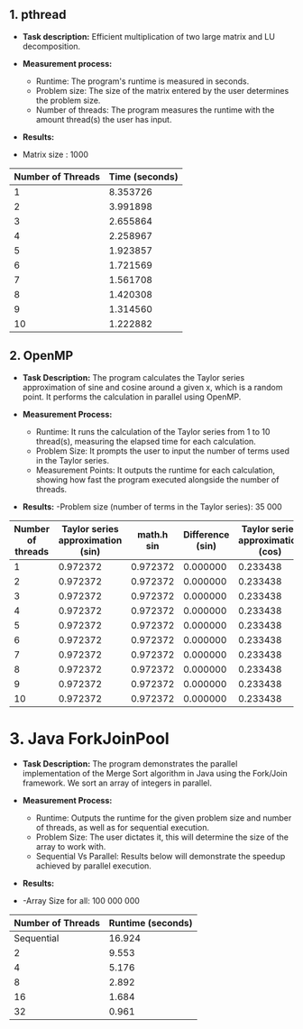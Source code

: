 ## 1. pthread

- **Task description:** Efficient multiplication of two large matrix and LU decomposition.

- **Measurement process:**
    - Runtime: The program's runtime is measured in seconds.
    - Problem size: The size of the matrix entered by the user determines the problem size.
    - Number of threads: The program measures the runtime with the amount thread(s) the user has input.

- **Results:**
- Matrix size : 1000

| Number of Threads | Time (seconds) |
|-------------------|----------------|
| 1                 | 8.353726       |
| 2                 | 3.991898       |
| 3                 | 2.655864       |
| 4                 | 2.258967       |
| 5                 | 1.923857       |
| 6                 | 1.721569       |
| 7                 | 1.561708       |
| 8                 | 1.420308       |
| 9                 | 1.314560       |
| 10                | 1.222882       |


## 2. OpenMP

- **Task Description:** The program calculates the Taylor series approximation of sine and cosine around a given x, which is a random point. It performs the calculation in parallel using OpenMP.

- **Measurement Process:**
    - Runtime: It runs the calculation of the Taylor series from 1 to 10 thread(s), measuring the elapsed time for each calculation.
    - Problem Size: It prompts the user to input the number of terms used in the Taylor series.
    - Measurement Points: It outputs the runtime for each calculation, showing how fast the program executed alongside the number of threads.

- **Results:**
-Problem size (number of terms in the Taylor series): 35 000

| Number of threads | Taylor series approximation (sin) | math.h sin | Difference (sin) | Taylor series approximation (cos) | math.h cos | Difference (cos) | Time (seconds) |
|-------------------|----------------------------------|------------|------------------|----------------------------------|------------|------------------|----------------|
| 1                 | 0.972372                         | 0.972372   | 0.000000         | 0.233438                         | 0.233438   | 0.000000         | 6.245          |
| 2                 | 0.972372                         | 0.972372   | 0.000000         | 0.233438                         | 0.233438   | 0.000000         | 3.132          |
| 3                 | 0.972372                         | 0.972372   | 0.000000         | 0.233438                         | 0.233438   | 0.000000         | 2.311          |
| 4                 | 0.972372                         | 0.972372   | 0.000000         | 0.233438                         | 0.233438   | 0.000000         | 1.974          |
| 5                 | 0.972372                         | 0.972372   | 0.000000         | 0.233438                         | 0.233438   | 0.000000         | 1.574          |
| 6                 | 0.972372                         | 0.972372   | 0.000000         | 0.233438                         | 0.233438   | 0.000000         | 1.450          |
| 7                 | 0.972372                         | 0.972372   | 0.000000         | 0.233438                         | 0.233438   | 0.000000         | 1.380          |
| 8                 | 0.972372                         | 0.972372   | 0.000000         | 0.233438                         | 0.233438   | 0.000000         | 1.307          |
| 9                 | 0.972372                         | 0.972372   | 0.000000         | 0.233438                         | 0.233438   | 0.000000         | 1.290          |
| 10                | 0.972372                         | 0.972372   | 0.000000         | 0.233438                         | 0.233438   | 0.000000         | 1.279          |


# 3. Java ForkJoinPool

- **Task Description:** The program demonstrates the parallel implementation of the Merge Sort algorithm in Java using the Fork/Join framework. We sort an array of integers in parallel.

- **Measurement Process:**
    - Runtime: Outputs the runtime for the given problem size and number of threads, as well as for sequential execution.
    - Problem Size: The user dictates it, this will determine the size of the array to work with.
    - Sequential Vs Parallel: Results below will demonstrate the speedup achieved by parallel execution.

- **Results:**
- -Array Size for all: 100 000 000

| Number of Threads | Runtime (seconds) |
|--------------|------------------------|
| Sequential   | 16.924                 |
| 2            | 9.553                  |
| 4            | 5.176                  |
| 8            | 2.892                  |
| 16           | 1.684                  |
| 32           | 0.961                  |